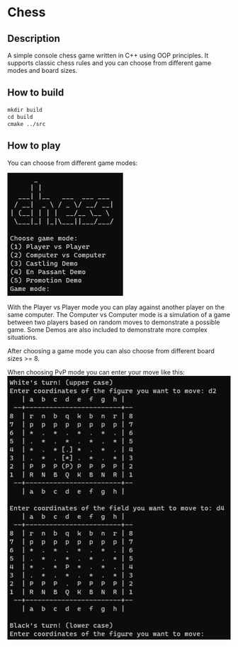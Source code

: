 # Chess
## Description
A simple console chess game written in C++ using OOP principles. It supports classic chess rules and you can choose from different game modes and board sizes.

## How to build
```shell
mkdir build
cd build
cmake ../src
```

## How to play
You can choose from different game modes:

![](resources/game_modes.png)

With the Player vs Player mode you can play against another player on the same computer. The Computer vs Computer mode is a simulation of a game between two players based on random moves to demonstrate a possible game. Some Demos are also included to demonstrate more complex situations.

After choosing a game mode you can also choose from different board sizes >= 8.

When choosing PvP mode you can enter your move like this: 
![](resources/PvP.png)
